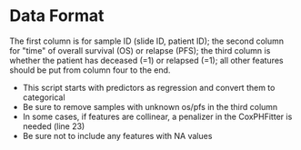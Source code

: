 
# Data Format
The first column is for sample ID (slide ID, patient ID); the second column for "time" of overall survival (OS) or relapse (PFS); the third column is whether the patient has deceased (=1) or relapsed (=1); all other features should be put from column four to the end.    
- This script starts with predictors as regression and convert them to categorical
- Be sure to remove samples with unknown os/pfs in the third column
- In some cases, if features are collinear, a penalizer in the CoxPHFitter is needed (line 23)
- Be sure not to include any features with NA values
